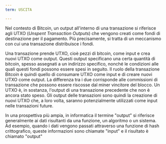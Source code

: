 ```yaml
---
term: USCITA

---
```

Nel contesto di Bitcoin, un output all'interno di una transazione si riferisce agli UTXO (*Unspent Transaction Outputs*) che vengono creati come fondi di destinazione per il pagamento. Più precisamente, si tratta di un meccanismo con cui una transazione distribuisce i fondi.

Una transazione prende UTXO, cioè pezzi di bitcoin, come input e crea nuovi UTXO come output. Questi output specificano una certa quantità di bitcoin, spesso assegnati a un indirizzo specifico, nonché le condizioni alle quali questi fondi possono essere spesi in seguito. Il ruolo della transazione Bitcoin è quindi quello di consumare UTXO come input e di creare nuovi UTXO come output. La differenza tra i due corrisponde alle commissioni di transazione che possono essere riscosse dal miner vincitore del blocco. Un UTXO è, in sostanza, l'output di una transazione precedente che non è ancora stato speso. Gli output delle transazioni sono quindi la creazione di nuovi UTXO che, a loro volta, saranno potenzialmente utilizzati come input nelle transazioni future.

In una prospettiva più ampia, in informatica il termine "output" si riferisce generalmente ai dati risultanti da una funzione, un algoritmo o un sistema. Ad esempio, quando i dati vengono passati attraverso una funzione di hash crittografico, queste informazioni sono chiamate "input" e il risultato è chiamato "output"